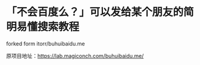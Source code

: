 # 「不会百度么？」可以发给某个朋友的简明易懂搜索教程

forked form itorr/buhuibaidu.me

原项目地址：https://lab.magiconch.com/buhuibaidu.me/

